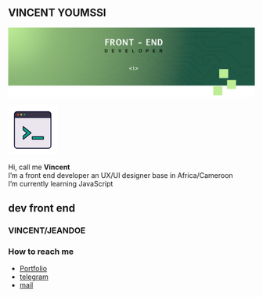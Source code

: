 <!--
**mrvin100/mrvin100** is a ✨ _special_ ✨ repository because its `README.md` (this file) appears on your GitHub profile.

Here are some ideas to get you started:

- 🔭 I’m currently working on ...
- 🌱 I’m currently learning ...
- 👯 I’m looking to collaborate on ...
- 🤔 I’m looking for help with ...
- 💬 Ask me about ...
- 📫 How to reach me: ...
- 😄 Pronouns: ...
- ⚡ Fun fact: ...
-->

## VINCENT YOUMSSI

![La banniere du profil github de vincent](https://github.com/Zepoh/Zepoh/blob/main/graphical_chart/BanniereZepohGithubFrontEnd.png)

<!-- home section starts -->
<section display="flex" justify-content="space-between" gap="10px">
<div class="animated_image" float="left">
<!-- ![command line icon](img/wired-lineal-1326-command-window-line.gif) -->
<img src="img/wired-lineal-1326-command-window-line.gif" al="icon image" width="100px" height="100px" />
</div>

<p border="1px solid white">
Hi, call me  <strong>Vincent</strong><br/>
I’m a front end developer an UX/UI designer base in Africa/Cameroon<br/>
I’m currently learning JavaScript  
</p>
</section>

## dev front end

 <h3 text-align="center" font-size="0.938rem"  color="#fd4567">  VINCENT/JEANDOE </h3>

### How to reach me
+ [Portfolio](https://vincentyoumssiportfolio.great-site.net)
+ [telegram](https://t.me/mrvincent)
+ [mail](vincentyoumssi@gmail.com)

<!---
Vincent/vincent is a ✨ special ✨ repository because its `README.md` (this file) appears on your GitHub profile.
You can click the Preview link to take a look at your changes.
--->

